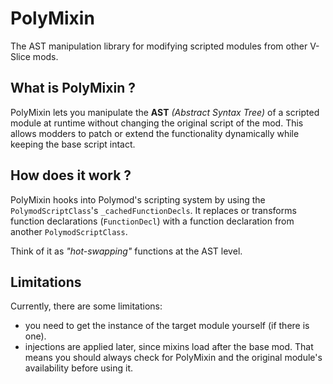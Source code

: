 # PolyMixin

The AST manipulation library for modifying scripted modules from other V-Slice mods.

## What is PolyMixin ?
PolyMixin lets you manipulate the **AST** *(Abstract Syntax Tree)* of a scripted module at runtime without changing the original script of the mod. This allows modders to patch or extend the functionality dynamically while keeping the base script intact.

## How does it work ?
PolyMixin hooks into Polymod's scripting system by using the `PolymodScriptClass`'s `_cachedFunctionDecls`. It replaces or transforms function declarations (`FunctionDecl`) with a function declaration from another `PolymodScriptClass`.

Think of it as *"hot-swapping"* functions at the AST level.

## Limitations
Currently, there are some limitations:
- you need to get the instance of the target module yourself (if there is one).
- injections are applied later, since mixins load after the base mod. That means you should always check for PolyMixin and the original module's availability before using it.